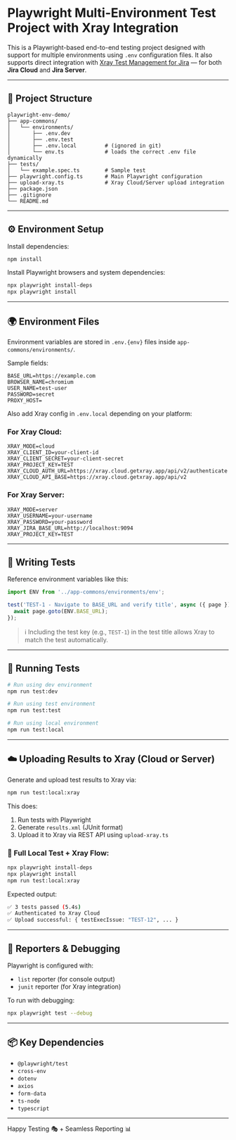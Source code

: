 # Playwright Multi-Environment Test Project with Xray Integration

This is a Playwright-based end-to-end testing project designed with support for multiple environments using `.env` configuration files.
It also supports direct integration with [Xray Test Management for Jira](https://www.getxray.app/) — for both **Jira Cloud** and **Jira Server**.

---

## 📁 Project Structure

```
playwright-env-demo/
├── app-commons/
│   └── environments/
│       ├── .env.dev
│       ├── .env.test
│       ├── .env.local         # (ignored in git)
│       └── env.ts             # loads the correct .env file dynamically
├── tests/
│   └── example.spec.ts        # Sample test
├── playwright.config.ts       # Main Playwright configuration
├── upload-xray.ts             # Xray Cloud/Server upload integration
├── package.json
├── .gitignore
└── README.md
```

---

## ⚙️ Environment Setup

Install dependencies:

```bash
npm install
```

Install Playwright browsers and system dependencies:

```bash
npx playwright install-deps
npx playwright install
```

---

## 🌍 Environment Files

Environment variables are stored in `.env.{env}` files inside `app-commons/environments/`.

Sample fields:

```env
BASE_URL=https://example.com
BROWSER_NAME=chromium
USER_NAME=test-user
PASSWORD=secret
PROXY_HOST=
```

Also add Xray config in `.env.local` depending on your platform:

### For Xray Cloud:

```env
XRAY_MODE=cloud
XRAY_CLIENT_ID=your-client-id
XRAY_CLIENT_SECRET=your-client-secret
XRAY_PROJECT_KEY=TEST
XRAY_CLOUD_AUTH_URL=https://xray.cloud.getxray.app/api/v2/authenticate
XRAY_CLOUD_API_BASE=https://xray.cloud.getxray.app/api/v2
```

### For Xray Server:

```env
XRAY_MODE=server
XRAY_USERNAME=your-username
XRAY_PASSWORD=your-password
XRAY_JIRA_BASE_URL=http://localhost:9094
XRAY_PROJECT_KEY=TEST
```

---

## 🧪 Writing Tests

Reference environment variables like this:

```ts
import ENV from '../app-commons/environments/env';

test('TEST-1 - Navigate to BASE_URL and verify title', async ({ page }) => {
  await page.goto(ENV.BASE_URL);
});
```

> ℹ️ Including the test key (e.g., `TEST-1`) in the test title allows Xray to match the test automatically.

---

## 🧾 Running Tests

```bash
# Run using dev environment
npm run test:dev

# Run using test environment
npm run test:test

# Run using local environment
npm run test:local
```

---

## ☁️ Uploading Results to Xray (Cloud or Server)

Generate and upload test results to Xray via:

```bash
npm run test:local:xray
```

This does:

1. Run tests with Playwright
2. Generate `results.xml` (JUnit format)
3. Upload it to Xray via REST API using `upload-xray.ts`

### 🔁 Full Local Test + Xray Flow:

```bash
npx playwright install-deps
npx playwright install
npm run test:local:xray
```

Expected output:

```bash
✅ 3 tests passed (5.4s)
✅ Authenticated to Xray Cloud
✅ Upload successful: { testExecIssue: "TEST-12", ... }
```

---

## 🧾 Reporters & Debugging

Playwright is configured with:

* `list` reporter (for console output)
* `junit` reporter (for Xray integration)

To run with debugging:

```bash
npx playwright test --debug
```

---

## 📦 Key Dependencies

* `@playwright/test`
* `cross-env`
* `dotenv`
* `axios`
* `form-data`
* `ts-node`
* `typescript`

---

Happy Testing 🎭 + Seamless Reporting 📊
